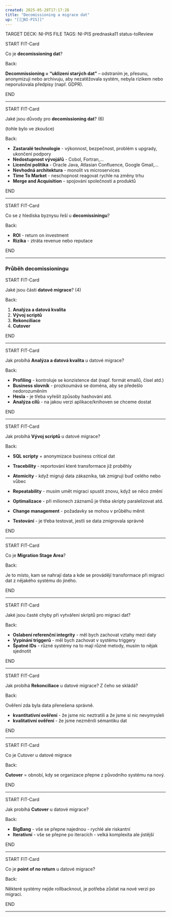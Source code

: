 ```yaml
---
created: 2025-05-28T17:17:28
title: "Decomissioning a migrace dat"
up: "[[📖NI-PIS]]"
---
```


TARGET DECK: NI-PIS
FILE TAGS: NI-PIS prednaska11 status-toReview


START
FIT-Card

Co je **decomissioning dat**?

Back:

**Decommissioning = “uklizení starých dat”** – odstraním je, přesunu, anonymizuji nebo archivuju, aby nezatěžovala systém, nebyla rizikem nebo neporušovala předpisy (např. GDPR).
<!--ID: 1748446966911-->
END

---


START
FIT-Card

Jaké jsou důvody pro **decomissioning dat**? (6)

(tohle bylo ve zkoušce)

Back:

- **Zastaralé technologie** - výkonnost, bezpečnost, problém s upgrady, ukončení podpory
- **Nedostupnost vývojářů** - Cobol, Fortran,...
- **Licenční politika** - Oracle Java, Atlasian Confluence, Google Gmail,...
- **Nevhodná architektura** - monolit vs microservices
- **Time To Market** - neschopnost reagovat rychle na změny trhu
- **Merge and Acquisition** - spojování společností a produktů
<!--ID: 1748446966924-->
END

---



START
FIT-Card

Co se z hlediska byznysu řeší u **decomissiningu**?

Back:

- **ROI** - return on investment
- **Rizika** - ztráta revenue nebo reputace
<!--ID: 1748446966927-->
END

---

### Průběh decomissioningu


START
FIT-Card

Jaké jsou části **datové migrace**? (4)

Back:

1. **Analýza a datová kvalita**
2. **Vývoj scriptů**
3. **Rekonciliace**
4. **Cutover**
<!--ID: 1748446966929-->
END

---


START
FIT-Card

Jak probíhá **Analýza a datová kvalita** u datové migrace?

Back:

- **Profiling** - kontroluje se konzistence dat (např. formát emailů, čísel atd.)
- **Business slovník** - prozkoumává se doména, aby se předešlo nedorozuměním
- **Hesla** - je třeba vyřešit způsoby hashování atd.
- **Analýza cílů** - na jakou verzi aplikace/knihoven se chceme dostat
<!--ID: 1748446966932-->
END

---


START
FIT-Card

Jak probíhá **Vývoj scriptů** u datové migrace?

Back:

- **SQL scripty** + anonymizace business critical dat
- **Tracebility** - reportování které transformace již proběhly
- **Atomicity** - když migruji data zákazníka, tak zmigruji buď celého nebo vůbec
- **Repeatability** - musím umět migraci spustit znovu, když se něco změní
- **Optimalizace** - při milionech záznamů je třeba skripty paralelizovat atd.

- **Change management** - požadavky se mohou v průběhu měnit
- **Testování** - je třeba testovat, jestli se data zmigrovala správně
<!--ID: 1748446966935-->
END

---


START
FIT-Card

Co je **Migration Stage Area**?

Back:

Je to místo, kam se nahrají data a kde se provádějí transformace při migraci dat z nějakého systému do jiného.
<!--ID: 1748446966938-->
END

---


START
FIT-Card

Jaké jsou časté chyby při vytváření skriptů pro migraci dat?

Back:

- **Oslabení referenční integrity** - měl bych zachovat vztahy mezi daty
- **Vypínání triggerů** - měl bych zachovat v systému triggery
- **Špatné IDs** - různé systémy na to mají různé metody, musím to nějak sjednotit
<!--ID: 1748446966941-->
END

---


START
FIT-Card

Jak probíhá **Rekonciliace** u datové migrace? Z čeho se skládá?

Back:

Ověření zda byla data přenešena správně.
- **kvantitativní ověření** - že jsme nic neztratili a že jsme si nic nevymysleli
- **kvalitativní ověření** - že jsme nezměnili sémantiku dat
<!--ID: 1748446966944-->
END

---


START
FIT-Card

Co je Cutover u datové migrace

Back:

**Cutover** = obnobí, kdy se organizace přepne z původního systému na nový.
<!--ID: 1748446966947-->
END

---


START
FIT-Card

Jak probíhá **Cutover** u datové migrace?

Back:

- **BigBang** - vše se přepne najednou - rychlé ale riskantní
- **Iterativní** - vše se přepne po iteracích - velká komplexita ale jistější
<!--ID: 1748446966950-->
END

---


START
FIT-Card

Co je **point of no return** u datové migrace?

Back:

Některé systémy nejde rollbacknout, je potřeba zůstat na nové verzi po migraci.
<!--ID: 1748446966953-->
END

---

